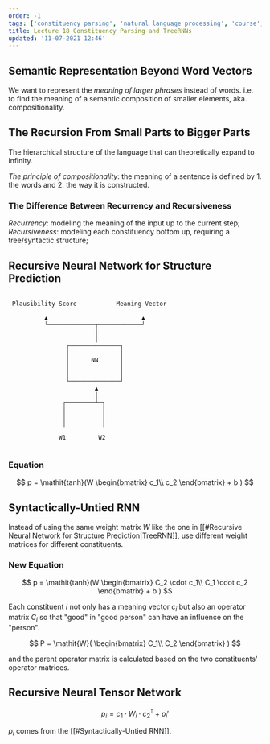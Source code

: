 ```yaml
---
order: -1
tags: ['constituency parsing', 'natural language processing', 'course', 'cs224n', 'recursive neural network', 'sentiment']
title: Lecture 18 Constituency Parsing and TreeRNNs
updated: '11-07-2021 12:46'
---
```


## Semantic Representation Beyond Word Vectors

We want to represent the *meaning of larger phrases* instead of words. i.e. to find the meaning of a semantic composition of smaller elements, aka. compositionality.

## The Recursion From Small Parts to Bigger Parts

The hierarchical structure of the language that can theoretically expand to infinity.

*The principle of compositionality*: the meaning of a sentence is defined by 1. the words and 2. the way it is constructed.

### The Difference Between Recurrency and Recursiveness

*Recurrency*: modeling the meaning of the input up to the current step;
*Recursiveness*: modeling each constituency bottom up, requiring a tree/syntactic structure;

## Recursive Neural Network for Structure Prediction

```
                                              
 Plausibility Score           Meaning Vector  
                                              
          ▲                          ▲        
          └─────────────┬────────────┘        
                        │                     
                        │                     
                ┌──────────────┐              
                │              │              
                │      NN      │              
                │              │              
                │              │              
                └──────────────┘              
                        ▲                     
                        │                     
               ┌────────┴─┐                   
               │          │                   
               │          │                   
               │          │                   
                                              
              W1         W2                   
                                              
```

### Equation

$$
	p = \mathit{tanh}(W
	\begin{bmatrix}
	c_1\\
	c_2
	\end{bmatrix} + b
	)
$$

## Syntactically-Untied RNN

Instead of using the same weight matrix $W$ like the one in [[#Recursive Neural Network for Structure Prediction|TreeRNN]], use different weight matrices for different constituents.

### New Equation

$$
	p = \mathit{tanh}(W
	\begin{bmatrix}
	C_2 \cdot c_1\\
	C_1 \cdot c_2
	\end{bmatrix} + b
	)
$$

Each constituent $i$ not only has a meaning vector $c_i$ but also an operator matrix $C_i$ so that "good" in "good person" can have an influence on the "person".

$$
	P = \mathit{W}(
	\begin{bmatrix}
	C_1\\
	C_2
	\end{bmatrix}
	)
$$

and the parent operator matrix is calculated based on the two constituents' operator matrices.

## Recursive Neural Tensor Network

$$
	p_i = c_1 \cdot \mathit{W_i} \cdot c_2^\intercal + p_i'
$$

$p_i$ comes from the [[#Syntactically-Untied RNN]].

